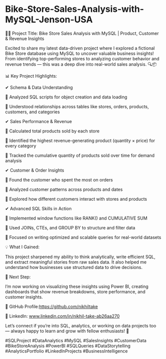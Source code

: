 # Bike-Store-Sales-Analysis-with-MySQL-Jenson-USA

🚴‍♂️ Project Title: Bike Store Sales Analysis with MySQL | Product, Customer & Revenue Insights

Excited to share my latest data-driven project where I explored a fictional Bike Store database using MySQL to uncover valuable business insights! From identifying top-performing stores to analyzing customer behavior and revenue trends — this was a deep dive into real-world sales analysis. 🔍📦

📊 Key Project Highlights:

✔ Schema & Data Understanding

🔹 Analyzed SQL scripts for object creation and data loading

🔹 Understood relationships across tables like stores, orders, products, customers, and categories

✔ Sales Performance & Revenue

🔹 Calculated total products sold by each store

🔹 Identified the highest revenue-generating product (quantity × price) for every category

🔹 Tracked the cumulative quantity of products sold over time for demand analysis

✔ Customer & Order Insights

🔹 Found the customer who spent the most on orders

🔹 Analyzed customer patterns across products and dates

🔹 Explored how different customers interact with stores and products

✔ Advanced SQL Skills in Action

🔹 Implemented window functions like RANK() and CUMULATIVE SUM

🔹 Used JOINs, CTEs, and GROUP BY to structure and filter data

🔹 Focused on writing optimized and scalable queries for real-world datasets

💡 What I Gained:

This project sharpened my ability to think analytically, write efficient SQL, and extract meaningful stories from raw sales data. It also helped me understand how businesses use structured data to drive decisions.

📌 Next Step:

I’m now working on visualizing these insights using Power BI, creating dashboards that show revenue breakdowns, store performance, and customer insights.

🔗 GitHub Profile:https://github.com/nikhiltake

🔗 LinkedIn: www.linkedin.com/in/nikhil-take-ab26aa270

Let’s connect if you’re into SQL, analytics, or working on data projects too — always happy to learn and grow with fellow enthusiasts! 🚀

#SQLProject #DataAnalytics #MySQL #SalesInsights #CustomerData #BikeStoreAnalysis #PowerBI #SQLQueries #DataStorytelling #AnalyticsPortfolio #LinkedInProjects #BusinessIntelligence
